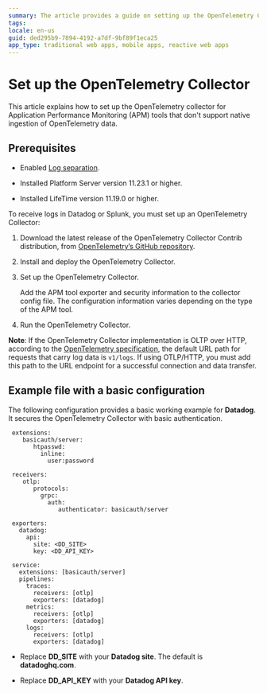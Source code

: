 ```yaml
---
summary: The article provides a guide on setting up the OpenTelemetry Collector for APM tools that require OpenTelemetry data.
tags:
locale: en-us
guid: ded295b9-7894-4192-a7df-9bf89f1eca25
app_type: traditional web apps, mobile apps, reactive web apps
---
```

# Set up the OpenTelemetry Collector

This article explains how to set up the OpenTelemetry collector for Application Performance Monitoring (APM) tools that don't support native ingestion of OpenTelemetry data.

## Prerequisites

* Enabled [Log separation](../../setup-infra-platform/setup/logging-db/logs-separation-cloud/intro.md). 

* Installed Platform Server version 11.23.1 or higher.

* Installed LifeTime version 11.19.0 or higher.

To receive logs in Datadog or Splunk, you must set up an OpenTelemetry Collector:

1. Download the latest release of the OpenTelemetry Collector Contrib distribution, from [OpenTelemetry’s GitHub repository](https://github.com/open-telemetry/opentelemetry-collector-releases/releases/tag/v0.87.0).

1. Install and deploy the OpenTelemetry Collector.

1. Set up the OpenTelemetry Collector.

    Add the APM tool exporter and security information to the collector config file. The configuration information varies depending on the type of the APM tool.   

1.  Run the OpenTelemetry Collector. 

**Note**: If the OpenTelemetry Collector implementation is OLTP over HTTP, according to the [OpenTelemetry specification](https://opentelemetry.io/docs/specs/otlp/#otlphttp-request), the default URL path for requests that carry log data is ``v1/logs``. If using OTLP/HTTP, you must add this path to the URL endpoint for a successful connection and data transfer.

## Example file with a basic configuration

The following configuration provides a basic working example for **Datadog**. It secures the OpenTelemetry Collector with basic authentication. 

   ```
    extensions: 
       basicauth/server:
          htpasswd:
            inline:
              user:password

    receivers: 
       otlp:
          protocols:
            grpc:
              auth:
                 authenticator: basicauth/server
    
    exporters:
      datadog:
        api:
          site: <DD_SITE>
          key: <DD_API_KEY>

    service:
      extensions: [basicauth/server]
      pipelines:
        traces: 
          receivers: [otlp]
          exporters: [datadog]
        metrics:  
          receivers: [otlp]
          exporters: [datadog]
        logs:
          receivers: [otlp]
          exporters: [datadog]

   ```
* Replace **DD_SITE** with your **Datadog site**. The default is **datadoghq.com**.

* Replace **DD_API_KEY** with your **Datadog API key**.
